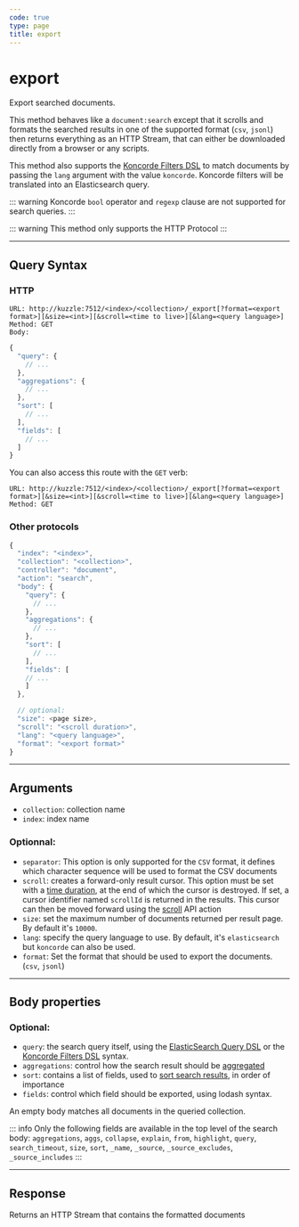 ```yaml
---
code: true
type: page
title: export
---
```


# export <SinceBadge version="auto-version"/>

Export searched documents.

This method behaves like a `document:search` except that it scrolls and formats the searched results in one of the supported format (`csv`, `jsonl`) then returns everything as an HTTP Stream,
that can either be downloaded directly from a browser or any scripts.

This method also supports the [Koncorde Filters DSL](/core/2/api/koncorde-filters-syntax) to match documents by passing the `lang` argument with the value `koncorde`.
Koncorde filters will be translated into an Elasticsearch query.

::: warning
Koncorde `bool` operator and `regexp` clause are not supported for search queries.
:::

::: warning
This method only supports the HTTP Protocol
:::

---

## Query Syntax

### HTTP

```http
URL: http://kuzzle:7512/<index>/<collection>/_export[?format=<export format>][&size=<int>][&scroll=<time to live>][&lang=<query language>]
Method: GET
Body:
```

```js
{
  "query": {
    // ...
  },
  "aggregations": {
    // ...
  },
  "sort": [
    // ...
  ],
  "fields": [
    // ...
  ]
}
```

You can also access this route with the `GET` verb:

```http
URL: http://kuzzle:7512/<index>/<collection>/_export[?format=<export format>][&size=<int>][&scroll=<time to live>][&lang=<query language>]
Method: GET
```

### Other protocols

```js
{
  "index": "<index>",
  "collection": "<collection>",
  "controller": "document",
  "action": "search",
  "body": {
    "query": {
      // ...
    },
    "aggregations": {
      // ...
    },
    "sort": [
      // ...
    ],
    "fields": [
    // ...
    ]
  },

  // optional:
  "size": <page size>,
  "scroll": "<scroll duration>",
  "lang": "<query language>",
  "format": "<export format>"
}
```

---

## Arguments

- `collection`: collection name
- `index`: index name

### Optionnal:

- `separator`: This option is only supported for the `CSV` format, it defines which character sequence will be used to format the CSV documents
- `scroll`: creates a forward-only result cursor. This option must be set with a [time duration](https://www.elastic.co/guide/en/elasticsearch/reference/7.4/common-options.html#time-units), at the end of which the cursor is destroyed. If set, a cursor identifier named `scrollId` is returned in the results. This cursor can then be moved forward using the [scroll](/core/2/api/controllers/document/scroll) API action
- `size`: set the maximum number of documents returned per result page. By default it's `10000`.
- `lang`: specify the query language to use. By default, it's `elasticsearch` but `koncorde` can also be used.
- `format`: Set the format that should be used to export the documents. (`csv`, `jsonl`)

---

## Body properties

### Optional:

- `query`: the search query itself, using the [ElasticSearch Query DSL](https://www.elastic.co/guide/en/elasticsearch/reference/7.4/query-dsl.html) or the [Koncorde Filters DSL](/core/2/api/koncorde-filters-syntax) syntax.
- `aggregations`: control how the search result should be [aggregated](https://www.elastic.co/guide/en/elasticsearch/reference/7.4/search-aggregations.html)
- `sort`: contains a list of fields, used to [sort search results](https://www.elastic.co/guide/en/elasticsearch/reference/7.4/search-request-sort.html), in order of importance
- `fields`: control which field should be exported, using lodash syntax.

An empty body matches all documents in the queried collection.

::: info
Only the following fields are available in the top level of the search body: `aggregations`, `aggs`, `collapse`, `explain`, `from`, `highlight`, `query`, `search_timeout`, `size`, `sort`, `_name`, `_source`, `_source_excludes`, `_source_includes`
:::

---

## Response

Returns an HTTP Stream that contains the formatted documents